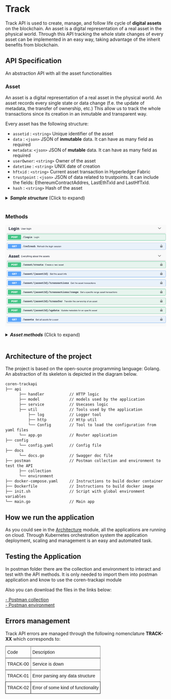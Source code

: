 # Track

Track API is used to create, manage, and follow life cycle of **digital assets** on the blockchain. An asset is a digital representation of a real asset in the physical world. Through this API tracking the whole state changes of every asset can be implemented in an easy way, taking advantage of the inherit benefits from blockchain. 

## API Specification

An abstraction API with all the asset functionalities
### Asset
An asset is a digital representation of a real asset in the physical world. An asset records every single state or data change (f.e. the update of metadata, the transfer of ownership, etc.) This allow us to track the whole transactions since its creation in an inmutable and transparent way.

Every asset has the following structure:

- `assetid` :  `<string>` Unique identifier of the asset 
- `data`    :  `<json>`   JSON of **inmutable** data. It can have as many field as required
- `metadata`:  `<json>`   JSON of **mutable** data. It can have as many field as required
- `userOwner`:  `<string>` Owner of the asset
- `datetime` :  `<string>` UNIX date of creation
- `hftxid` :  `<string>` Current asset transaction in Hyperledger Fabric
- `trustpoint` : `<json>` JSON of data related to trustpoints. It can include the fields: EthereumContractAddres, LastEthTxId and LastHfTxId.
- `hash` :  `<string>` Hash of the asset


<details>
  <summary><em><strong>Sample structure</strong></em> (Click to expand)</summary>

```js
{
    "assetid": "exampleAsset",
    "data": {
      "id":"A2839RP",
      "version":"1"
    },
    "metadata": {
      "color": "red"
      "position": { "x": "53", "y": "22"}
    },
    "userOwner": "test:telefonicaMSP"
    "datetime": 1558009289,
    "hftxid": "d249f267fd2dd58b6bff9d6780d31f3a04ab3a8c5b340b39ab48aed8fac55d05",
    "trustpoint": {
      "ethereumContractAddress": "0xeE83b6D6dc84fa0c91A6f99931f6CF29F6B7ea3b",
      "lastEthTxId":"0x6d9f4bb3fb67cc451758097c928777aa8adccb6c8a6e59c2c5bc9360208cc8b49"
    },
    "hash": "oCZygxQBp5HBVm+SSUCCrgJfV3+CeghOzV9m+UxDsY8=",
}

```
</details> 
<br>

### Methods

![TrackAPI methods](./images/track_swagger.png)

<details>
  <summary><em><strong> Asset methods</strong></em> (Click to expand)</summary>

---

####     POST -  `/asset/create` 
Ceate a digital asset on a Blockchain. 

*Input*
- `assetid` :  `<string>` Unique identifier of the asset
- `data`    :  `<json>` JSON of **inmutable** data. It can have as many field as required
- `metadata`:  `<json>` JSON of **mutable** data. It can have as many field as required

<details>
  <summary><em><strong>Sample structure</strong></em> (Click to expand)</summary>

```js
{
    "assetid": "",
    "data": {
      "id":"A2839RP",
      "version":"1"
    },
    "metadata" : {
      "color": "red",
      "position": { "x": 23.34, "y": -24.22}
    }
}
```
</details> 
<br>

*Output*
- `asset`    :  `<json>` 

<details>
  <summary><em><strong>Sample structure</strong></em> (Click to expand)</summary>

```js
{
  "output": {
    "assetid": "exampleAsset",
    "data": {
      "id":"A2839RP",
      "version":"1"
    },
    "datetime": 1559820650,
    "hash": "oCZygxQBp5HBVm+SSUCCrgJfV3+CeghOzV9m+UxDsY8=",
    "hftxid": "d249f267fd2dd58b6bff9d6780d31f3a04ab3a8c5b340b39ab48aed8fac55d05",
    "trustpoint": {},
    "metadata": {
      "color": "red",
      "position": { "x": 23.34, "y": -24.22}
    }
    "userOwner": "test:org1MSP"
  }
}
```
</details> 

---

####    GET     -   `/asset/{assetId}`  


Get asset from the blockchain identified by assetId

*Input*
- `assetid` :  `<string>` Unique identifier of the asset
  
*Output*
- `asset`    :  `<json>` 

<details>
  <summary><em><strong>Sample structure</strong></em> (Click to expand)</summary>

```js
{
  "output": {
    "assetid": "exampleAsset",
    "data": {
      "id":"A2839RP",
      "version":"1"
    },
    "datetime": 1559820650,
    "hash": "oCZygxQBp5HBVm+SSUCCrgJfV3+CeghOzV9m+UxDsY8=",
    "hftxid": "d249f267fd2dd58b6bff9d6780d31f3a04ab3a8c5b340b39ab48aed8fac55d05",
    "trustpoint": {},
    "metadata": {
      "color": "red",
      "position": { "x": 23.34, "y": -24.22}
    }
    "userOwner": "test:org1MSP"
  }
}
```
</details> 

---

####   GET  -     `/asset/{assetId}/transactions`  

Get all transactions for the whole lifecycle of the asset

*Input*
- `assetid` :  `<string>` Unique identifier of the asset

*Output*
- `args`    :  `<string>` A list of all transactions

<details>
  <summary><em><strong>Sample structure</strong></em> (Click to expand)</summary>

```js
{
  "output": [
    {
      "assetid": "exampleAsset",
      "data": {
        "id":"A2839RP",
        "version":"1"
      },
      "datetime": 1559820650,
      "hash": "zCZygxQBp5HBVm+SSUCCrgJfV3+CegaOzV9m+UxDsY8=",
      "hftxid": "d249f267fd2dd58b6bff9d6780d31f3a04ab3a8c5b340b39ab48aed8fac55d06",
      "trustpoint": {},
      "metadata": {
        "color": "blue",
        "position": { "x": 98.35, "y": -12.32}
      },
      "userOwner": "test:org1MSP"
      },
    {
      "assetid": "exampleAsset",
      "data": {
        "id":"A2839RP",
        "version":"1"
      },
      "datetime": 1559820650,
      "hash": "oCZygxQBp5HBVm+SSUCCrgJfV3+CeghOzV9m+UxDsY8=",
      "hftxid": "d249f267fd2dd58b6bff9d6780d31f3a04ab3a8c5b340b39ab48aed8fac55d05",
      "trustpoint": {},
      "metadata": {
        "color": "red",
        "position": { "x": 23.34, "y": -24.22}
      }
      "userOwner": "test:org1MSP"
    }
  ]
}

```
</details>

---

####   POST     - `/asset/{assetId}/transfer`  

Transfer the ownership of the asset. The user has to be the owner of the asset.

*Input*
- `assetid` :  `<string>` Unique identifier of the asset
- `destinationId` :  `<string>` The destination owner

<details>
  <summary><em><strong>Sample structure</strong></em> (Click to expand)</summary>

```js
{
  "destinationId": "bteam",
}
```
</details> 
<br>

*Output*
- `asset`    :  `<json>` 

<details>
  <summary><em><strong>Sample structure</strong></em> (Click to expand)</summary>

```js
{
  "output": {
    "assetid": "exampleAsset",
    "data": {
      "id":"A2839RP",
      "version":"1"
    },
    "datetime": 1559820650,
    "hash": "oCZygxQBp5HBVm+SSUCCrgJfV3+CeghOzV9m+UxDsY8=",
    "hftxid": "d249f267fd2dd58b6bff9d6780d31f3a04ab3a8c5b340b39ab48aed8fac55d05",
    "trustpoint":{},
    "userOwner": "bteam"
  }
}
```
</details>

---

####  POST    `/asset/{assetId}/update`  

Updates the **mutable** ("metadata") of an asset

*Input*

- `assetid` :  `<string>` Unique identifier of the asset
- `metadata`:  `<json>` JSON of **mutable** data. It can have as many field as required

<details>
  <summary><em><strong>Sample structure</strong></em> (Click to expand)</summary>

```js
{
  "metadata": {
    "color": "blue",
    "position": { "x": 98.35, "y": -12.32}
  }
}
```
</details> 
<br>

*Output*
- `asset`    :  `<json>` 

<details>
  <summary><em><strong>Sample structure</strong></em> (Click to expand)</summary>

```js
{
  "output": {
    {
      "assetid": "exampleAsset",
      "data": {
        "id":"A2839RP",
        "version":"1"
      },
      "datetime": 1559820650,
      "hash": "zCZygxQBp5HBVm+SSUCCrgJfV3+CegaOzV9m+UxDsY8=",
      "hftxid": "d249f267fd2dd58b6bff9d6780d31f3a04ab3a8c5b340b39ab48aed8fac55d06",
      "trustpoint": {},
      "metadata": {
        "color": "blue",
        "position": { "x": 98.35, "y": -12.32}
      },
      "userOwner": "test:org1MSP"
    }
  }
}
```
</details> 

---

#### GET   -    `/assets`  

Lists all the assets of a user

*Input*

N/A. It returns all the assets which belong to the login user

*Output*
- `assetList`    :  `<json>` 

<details>
  <summary><em><strong>Sample structure</strong></em> (Click to expand)</summary>

```js
{
  "output": [
    "exampleAsset1",
    "exampleAsset2",
    "exampleAsset3"
  ]
}
```
</details>

---

#### (*) trustpoint parameter  
The `trustpoint` parameter is only filled in after the creation/registration of a trust point. Thus every new trust point regarding to an asset results in a new transaction in the asset with only the update of that parameter.

Transaction after creating a trustpoint in HF:

*Output*
- `asset`    :  `<json>` 

<details>
  <summary><em><strong>Sample structure</strong></em> (Click to expand)</summary>

```js
{
  "output": {
    {
      "assetid": "exampleAsset",
      "data": {
        "id":"A2839RP",
        "version":"1"
      },
      "datetime": 1559844444,
      "hash": "xfPsajse3rSSUCCrgJfV3+CegaOzV9m+ajso8sY=",
      "hftxid": "ac5f9d658b6bfaed8fd2dd40b39ab485d06780d31f3ad249f26704ab3a8c5b3f",
      "trustpoint": {
        "lastHfTxId":"dd40bdb76c439afd2bfaed6ad25b3ff5d0b80d315883a8984af3670bac549f2"
      },
      "userOwner": "test:org1MSP"
    }
  }
}
```
</details> 
<br>


Transaction after registering a trustpoint in Ethereum:

*Output*
- `asset`    :  `<json>` 

<details>
  <summary><em><strong>Sample structure</strong></em> (Click to expand)</summary>

```js
{
  "output": {
    {
      "assetid": "exampleAsset",
      "data": {
        "id":"A2839RP",
        "version":"1"
      },
      "datetime": 1559846666,
      "hash": "coAji3op2+SSUCCrgJfV3+CegaOzV9m+sodjPOI81=",
      "hftxid": "5aed880ddea2kf38d06b6bfd38ac2431f3aabab3adf9d6740b3fd2d9648fac55",
      "trustpoint": {
        "ethereumContractAddress": "0xeE83b6D6dc84fa0c91A6f99931f6CF29F6B7ea3b",
        "lastEthTxId":"0x6d9f4bb3fb67cc451758097c928777aa8adccb6c8a6e59c2c5bc9360208cc8b49"
      },
      "userOwner": "test:org1MSP"
    }
  }
}
```
</details> 

</details> 
<br>

## Architecture of the project
The project is based on the open-source programming language: Golang. An abstraction of its skeleton is depicted in the diagram below.

```
coren-trackapi
├── api
      ├── handler           // HTTP logic
      ├── model             // models used by the application
      ├── service           // Usecases logic
      ├── util              // Tools used by the application
          ├── log           // Logger tool
          ├── http          // Http util
          └── Config        // Tool to load the configuration from yaml files
      └── app.go            // Router application
├── config
      └── config.yaml       // Config file
├── docs
      └── docs.go           // Swagger doc file
├── postman                 // Postman collection and environment to test the API
      ├── collection    
      └── environment
├── docker-compose.yaml     // Instructions to build docker container
├── Dockerfile              // Instructions to build docker image
├── init.sh                 // Script with global environment variables
└── main.go                 // Main app
 ```   

## How we run the application
As you could see in the [Architecture](architecture.html) module, all the applications are running on cloud. Through Kubernetes orchestration system the application deployment, scaling and management is an easy and automated task.

## Testing the Application
In postman folder there are the collection and environment to interact and test with the API methods. It is only needed to import them into postman application and know to use the coren-trackapi module

Also you can download the files in the links below:

<a href="_static/trackapi.collection.json" download> - Postman collection</a>
<br>
<a href="_static/environment.json" download> - Postman environment</a>

## Errors management
  
  Track API errors are managed through the following nomenclature **TRACK-XX** which corresponds to:<br>


<style type="text/css">
.tg  {border-collapse:collapse;border-spacing:0;}
.tg td{font-family:Arial, sans-serif;font-size:14px;padding:10px 5px;border-style:solid;border-width:1px;overflow:hidden;word-break:normal;border-color:black;}
.tg th{font-family:Arial, sans-serif;font-size:14px;font-weight:normal;padding:10px 5px;border-style:solid;border-width:1px;overflow:hidden;word-break:normal;border-color:black;}
.tg .tg-0pky{border-color:inherit;text-align:left;vertical-align:top}
.tg .tg-0lax{text-align:left;vertical-align:top}
</style>
<table class="tg">
  <tr>
    <th class="tg-0pky">Code</th>
    <th class="tg-0pky">Description</th>
  </tr>
  <tr>
    <td class="tg-0pky">TRACK-00</td>
    <td class="tg-0pky">Service is down</td>
  </tr>
  <tr>
    <td class="tg-0pky">TRACK-01</td>
    <td class="tg-0pky">Error parsing any data structure</td>
  </tr>
  <tr>
    <td class="tg-0lax">TRACK-02</td>
    <td class="tg-0lax">Error of some kind of functionality</td>
  </tr>
</table>

<br>